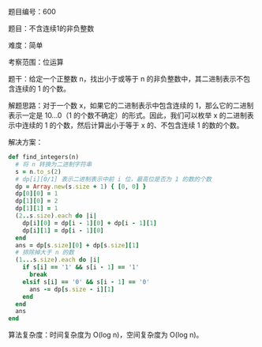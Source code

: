 题目编号：600

题目：不含连续1的非负整数

难度：简单

考察范围：位运算

题干：给定一个正整数 n，找出小于或等于 n 的非负整数中，其二进制表示不包含连续的 1 的个数。

解题思路：对于一个数 x，如果它的二进制表示中包含连续的 1，那么它的二进制表示一定是 10...0（1 的个数不确定）的形式。因此，我们可以枚举 x 的二进制表示中连续的 1 的个数，然后计算出小于等于 x 的、不包含连续 1 的数的个数。

解决方案：

```ruby
def find_integers(n)
  # 将 n 转换为二进制字符串
  s = n.to_s(2)
  # dp[i][0/1] 表示二进制表示中前 i 位，最高位是否为 1 的数的个数
  dp = Array.new(s.size + 1) { [0, 0] }
  dp[0][0] = 1
  dp[1][0] = 2
  dp[1][1] = 1
  (2..s.size).each do |i|
    dp[i][0] = dp[i - 1][0] + dp[i - 1][1]
    dp[i][1] = dp[i - 1][0]
  end
  ans = dp[s.size][0] + dp[s.size][1]
  # 排除掉大于 n 的数
  (1...s.size).each do |i|
    if s[i] == '1' && s[i - 1] == '1'
      break
    elsif s[i] == '0' && s[i - 1] == '0'
      ans -= dp[s.size - i][1]
    end
  end
  ans
end
```

算法复杂度：时间复杂度为 O(log n)，空间复杂度为 O(log n)。